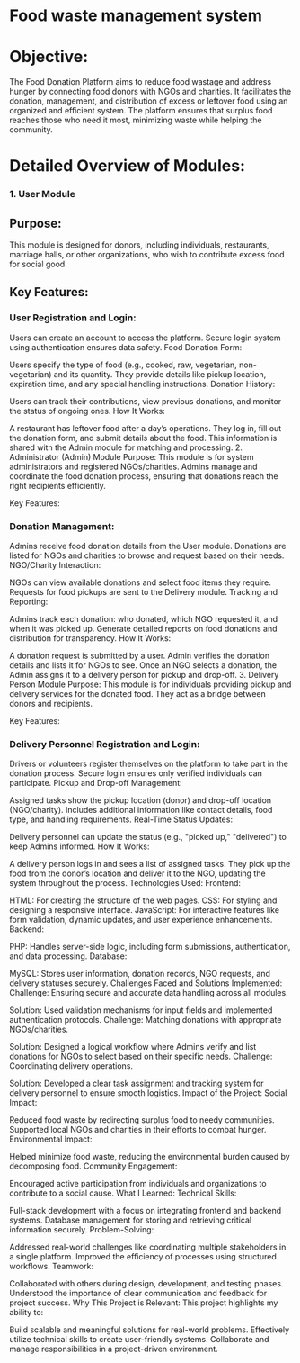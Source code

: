 # Food waste management system
<h1>Objective:</h1>
<p>
The Food Donation Platform aims to reduce food wastage and address hunger by connecting food donors with NGOs and charities. It facilitates the donation, management, and distribution of excess or leftover food using an organized and efficient system. The platform ensures that surplus food reaches those who need it most, minimizing waste while helping the community.</p>




<h1>Detailed Overview of Modules:</h1>
<h3>1. User Module</h3>
<h2>Purpose:</h2>
This module is designed for donors, including individuals, restaurants, marriage halls, or other organizations, who wish to contribute excess food for social good.

<h2>Key Features:</h2>

<h3>User Registration and Login:</h3>

Users can create an account to access the platform.
Secure login system using authentication ensures data safety.
Food Donation Form:

Users specify the type of food (e.g., cooked, raw, vegetarian, non-vegetarian) and its quantity.
They provide details like pickup location, expiration time, and any special handling instructions.
Donation History:

Users can track their contributions, view previous donations, and monitor the status of ongoing ones.
How It Works:

A restaurant has leftover food after a day’s operations.
They log in, fill out the donation form, and submit details about the food.
This information is shared with the Admin module for matching and processing.
2. Administrator (Admin) Module
Purpose:
This module is for system administrators and registered NGOs/charities. Admins manage and coordinate the food donation process, ensuring that donations reach the right recipients efficiently.

Key Features:

<h3>Donation Management:</h3>

Admins receive food donation details from the User module.
Donations are listed for NGOs and charities to browse and request based on their needs.
NGO/Charity Interaction:

NGOs can view available donations and select food items they require.
Requests for food pickups are sent to the Delivery module.
Tracking and Reporting:

Admins track each donation: who donated, which NGO requested it, and when it was picked up.
Generate detailed reports on food donations and distribution for transparency.
How It Works:

A donation request is submitted by a user.
Admin verifies the donation details and lists it for NGOs to see.
Once an NGO selects a donation, the Admin assigns it to a delivery person for pickup and drop-off.
3. Delivery Person Module
Purpose:
This module is for individuals providing pickup and delivery services for the donated food. They act as a bridge between donors and recipients.

Key Features:

<h3>Delivery Personnel Registration and Login:</h3>

Drivers or volunteers register themselves on the platform to take part in the donation process.
Secure login ensures only verified individuals can participate.
Pickup and Drop-off Management:

Assigned tasks show the pickup location (donor) and drop-off location (NGO/charity).
Includes additional information like contact details, food type, and handling requirements.
Real-Time Status Updates:

Delivery personnel can update the status (e.g., "picked up," "delivered") to keep Admins informed.
How It Works:

A delivery person logs in and sees a list of assigned tasks.
They pick up the food from the donor’s location and deliver it to the NGO, updating the system throughout the process.
Technologies Used:
Frontend:

HTML: For creating the structure of the web pages.
CSS: For styling and designing a responsive interface.
JavaScript: For interactive features like form validation, dynamic updates, and user experience enhancements.
Backend:

PHP: Handles server-side logic, including form submissions, authentication, and data processing.
Database:

MySQL: Stores user information, donation records, NGO requests, and delivery statuses securely.
Challenges Faced and Solutions Implemented:
Challenge: Ensuring secure and accurate data handling across all modules.

Solution: Used validation mechanisms for input fields and implemented authentication protocols.
Challenge: Matching donations with appropriate NGOs/charities.

Solution: Designed a logical workflow where Admins verify and list donations for NGOs to select based on their specific needs.
Challenge: Coordinating delivery operations.

Solution: Developed a clear task assignment and tracking system for delivery personnel to ensure smooth logistics.
Impact of the Project:
Social Impact:

Reduced food waste by redirecting surplus food to needy communities.
Supported local NGOs and charities in their efforts to combat hunger.
Environmental Impact:

Helped minimize food waste, reducing the environmental burden caused by decomposing food.
Community Engagement:

Encouraged active participation from individuals and organizations to contribute to a social cause.
What I Learned:
Technical Skills:

Full-stack development with a focus on integrating frontend and backend systems.
Database management for storing and retrieving critical information securely.
Problem-Solving:

Addressed real-world challenges like coordinating multiple stakeholders in a single platform.
Improved the efficiency of processes using structured workflows.
Teamwork:

Collaborated with others during design, development, and testing phases.
Understood the importance of clear communication and feedback for project success.
Why This Project is Relevant:
This project highlights my ability to:

Build scalable and meaningful solutions for real-world problems.
Effectively utilize technical skills to create user-friendly systems.
Collaborate and manage responsibilities in a project-driven environment.
